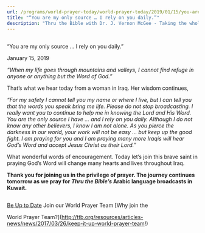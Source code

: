 ```yaml
---
url: /programs/world-prayer-today/world-prayer-today/2019/01/15/you-are-my-only-source-i-rely-on-you-daily-
title: "“You are my only source … I rely on you daily.”"
description: "Thru the Bible with Dr. J. Vernon McGee - Taking the whole Word to the whole world"
---
```







## 
 “You are my only source … I rely on you daily.”


January 15, 2019




*“When my life goes through mountains and valleys, I cannot find refuge in anyone or anything but the Word of God.”* 


That’s what we hear today from a woman in Iraq. Her wisdom continues,


*“For my safety I cannot tell you my name or where I live, but I can tell you that the words you speak bring me life. Please do not stop broadcasting. I really want you to continue to help me in knowing the Lord and His Word. You are the only source I have … and I rely on you daily. Although I do not know any other believers, I know I am not alone. As you pierce the darkness in our world, your work will not be easy … but keep up the good fight. I am praying for you and I am praying many more Iraqis will hear God’s Word and accept Jesus Christ as their Lord.”*


What wonderful words of encouragement. Today let’s join this brave saint in praying God’s Word will change many hearts and lives throughout Iraq.


**Thank you for joining us in the privilege of prayer. The journey continues tomorrow as we pray for *Thru the Bible’s* Arabic language broadcasts in Kuwait.**







## 




[Be Up to Date](http://feeds.feedburner.com/WorldPrayerToday "World Prayer Today RSS Feed")
Join our World Prayer Team
[Why join the  

World Prayer Team?](http://ttb.org/resources/articles-news/news/2017/03/26/keep-it-up-world-prayer-team!)




